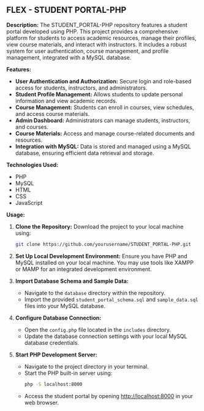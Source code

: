 
## FLEX - STUDENT PORTAL-PHP

**Description:**
The STUDENT_PORTAL-PHP repository features a student portal developed using PHP. This project provides a comprehensive platform for students to access academic resources, manage their profiles, view course materials, and interact with instructors. It includes a robust system for user authentication, course management, and profile management, integrated with a MySQL database.

**Features:**

- **User Authentication and Authorization:** Secure login and role-based access for students, instructors, and administrators.
- **Student Profile Management:** Allows students to update personal information and view academic records.
- **Course Management:** Students can enroll in courses, view schedules, and access course materials.
- **Admin Dashboard:** Administrators can manage students, instructors, and courses.
- **Course Materials:** Access and manage course-related documents and resources.
- **Integration with MySQL:** Data is stored and managed using a MySQL database, ensuring efficient data retrieval and storage.

**Technologies Used:**

- PHP
- MySQL
- HTML
- CSS
- JavaScript

**Usage:**

1. **Clone the Repository:** Download the project to your local machine using:
   ```bash
   git clone https://github.com/yourusername/STUDENT_PORTAL-PHP.git
   ```

2. **Set Up Local Development Environment:** Ensure you have PHP and MySQL installed on your local machine. You may use tools like XAMPP or MAMP for an integrated development environment.

3. **Import Database Schema and Sample Data:**
   - Navigate to the `database` directory within the repository.
   - Import the provided `student_portal_schema.sql` and `sample_data.sql` files into your MySQL database.

4. **Configure Database Connection:**
   - Open the `config.php` file located in the `includes` directory.
   - Update the database connection settings with your local MySQL database credentials.

5. **Start PHP Development Server:**
   - Navigate to the project directory in your terminal.
   - Start the PHP built-in server using:
     ```bash
     php -S localhost:8000
     ```
   - Access the student portal by opening [http://localhost:8000](http://localhost:8000) in your web browser.

